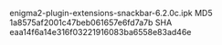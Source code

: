 enigma2-plugin-extensions-snackbar-6.2.0c.ipk
MD5 1a8575af2001c47beb061657e6fd7a7b
SHA eaa14f6a14e316f03221916083ba6558e83ad46e

